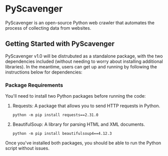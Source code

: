 # PyScavenger
PyScavenger is an open-source Python web crawler that automates the process of collecting data from websites.


## Getting Started with PyScavenger
PyScavenger v1.0 will be distrubuted as a standalone package, with the two dependencies included (without needing to worry
about installing additional libraries). In the meantime, users can get up and running by following the 
instructions below for dependencies:
### Package Requirements
You'll need to install two Python packages before running the code:

1. Requests: A package that allows you to send HTTP requests in Python.
   
   ```
   python -m pip install requests==2.31.0
   ```
3. BeautifulSoup: A library for parsing HTML and XML documents.
   
   ```
   python -m pip install beautifulsoup4==4.12.3
   ```
Once you've installed both packages, you should be able to run the Python script without issues.
